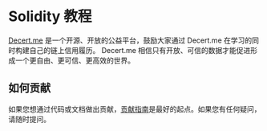 # Solidity 教程

[Decert.me](https://decert.me/) 是一个开源、开放的公益平台，鼓励大家通过 Decert.me 在学习的同时构建自己的链上信用履历。 Decert.me 相信只有开放、可信的数据才能促进形成一个更自由、更可信、更高效的世界。



## 如何贡献
如果您想通过代码或文档做出贡献，[贡献指南](./CONTRIBUTING.md)是最好的起点。如果您有任何疑问，请随时提问。